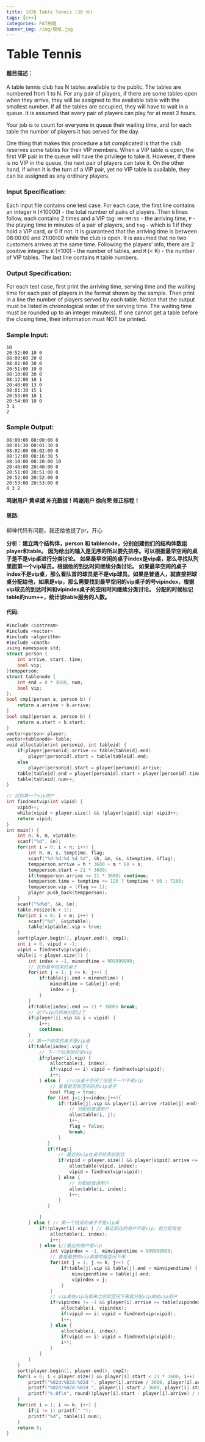 ```yaml
---
title: 1026 Table Tennis (30 分)
tags: [c++]
categories: PAT刷题
banner_img: /img/壁纸.jpg
---
```


### <font size=6px>Table Tennis</font>

#### 题目描述：

A table tennis club has N tables available to the public. The tables are numbered from 1 to N. For any pair of players, if there are some tables open when they arrive, they will be assigned to the available table with the smallest number. If all the tables are occupied, they will have to wait in a queue. It is assumed that every pair of players can play for at most 2 hours.

Your job is to count for everyone in queue their waiting time, and for each table the number of players it has served for the day.

One thing that makes this procedure a bit complicated is that the club reserves some tables for their VIP members. When a VIP table is open, the first VIP pair in the queue will have the privilege to take it. However, if there is no VIP in the queue, the next pair of players can take it. On the other hand, if when it is the turn of a VIP pair, yet no VIP table is available, they can be assigned as any ordinary players.

### Input Specification:

Each input file contains one test case. For each case, the first line contains an integer `N` (≤10000) - the total number of pairs of players. Then `N` lines follow, each contains 2 times and a VIP tag: `HH:MM:SS` - the arriving time, `P` - the playing time in minutes of a pair of players, and `tag` - which is 1 if they hold a VIP card, or 0 if not. It is guaranteed that the arriving time is between 08:00:00 and 21:00:00 while the club is open. It is assumed that no two customers arrives at the same time. Following the players' info, there are 2 positive integers: `K` (≤100) - the number of tables, and `M` (< K) - the number of VIP tables. The last line contains `M` table numbers.

### Output Specification:

For each test case, first print the arriving time, serving time and the waiting time for each pair of players in the format shown by the sample. Then print in a line the number of players served by each table. Notice that the output must be listed in chronological order of the serving time. The waiting time must be rounded up to an integer minute(s). If one cannot get a table before the closing time, their information must NOT be printed.

### Sample Input:

```in
10
20:52:00 10 0
08:00:00 20 0
08:02:00 30 0
20:51:00 10 0
08:10:00 30 0
08:12:00 10 1
20:40:00 13 0
08:01:30 15 1
20:53:00 10 1
20:54:00 10 0
3 1
2
```

### Sample Output:

```out
08:00:00 08:00:00 0
08:01:30 08:01:30 0
08:02:00 08:02:00 0
08:12:00 08:16:30 5
08:10:00 08:20:00 10
20:40:00 20:40:00 0
20:51:00 20:51:00 0
20:52:00 20:52:00 0
20:53:00 20:53:00 0
4 3 2
```

**鸣谢用户 黄卓斌 补充数据！鸣谢用户 徐向荣 修正标程！**

#### 思路:

柳神代码有问题，我还给他提了pr，开心

**分析：建立两个结构体，person 和 tablenode，分别创建他们的结构体数组player和table。**
**因为给出的输入是无序的所以要先排序。可以根据最早空闲的桌子是不是vip桌进行分类讨论。**
**如果最早空闲的桌子index是vip桌，那么寻找队列里面第一个vip球员。根据他的到达时间继续分类讨论。**
**如果最早空闲的桌子index不是vip桌，那么看队首的球员是不是vip球员。如果是普通人，就直接把球桌分配给他，如果是vip，那么需要找到最早空闲的vip桌子的号vipindex，根据vip球员的到达时间和vipindex桌子的空闲时间继续分类讨论。**
**分配的时候标记table的num++，统计该table服务的人数。**

#### 代码:

```go
#include <iostream>
#include <vector>
#include <algorithm>
#include <cmath>
using namespace std;
struct person {
    int arrive, start, time;
    bool vip;
}tempperson;
struct tablenode {
    int end = 8 * 3600, num;
    bool vip;
};
bool cmp1(person a, person b) {
    return a.arrive < b.arrive;
}
bool cmp2(person a, person b) {
    return a.start < b.start;
}
vector<person> player;
vector<tablenode> table;
void alloctable(int personid, int tableid) {
    if(player[personid].arrive <= table[tableid].end)
        player[personid].start = table[tableid].end;
    else
        player[personid].start = player[personid].arrive;
    table[tableid].end = player[personid].start + player[personid].time;
    table[tableid].num++;
}

// 找到第一个vip用户
int findnextvip(int vipid) {
    vipid++;
    while(vipid < player.size() && !player[vipid].vip) vipid++;
    return vipid;
}
int main() {
    int n, k, m, viptable;
    scanf("%d", &n);
    for(int i = 0; i < n; i++) {
        int h, m, s, temptime, flag;
        scanf("%d:%d:%d %d %d", &h, &m, &s, &temptime, &flag);
        tempperson.arrive = h * 3600 + m * 60 + s;
        tempperson.start = 21 * 3600;
        if(tempperson.arrive >= 21 * 3600) continue;
        tempperson.time = temptime <= 120 ? temptime * 60 : 7200;
        tempperson.vip = (flag == 1);
        player.push_back(tempperson);
    }
    scanf("%d%d", &k, &m);
    table.resize(k + 1);
    for(int i = 0; i < m; i++) {
        scanf("%d", &viptable);
        table[viptable].vip = true;
    }
    sort(player.begin(), player.end(), cmp1);
    int i = 0, vipid = -1;
    vipid = findnextvip(vipid);
    while(i < player.size()) {
        int index = -1, minendtime = 999999999;
        // 找到最早结束的桌子
        for(int j = 1; j <= k; j++) {
            if(table[j].end < minendtime) {
                minendtime = table[j].end;
                index = j;
            }
        }
        if(table[index].end >= 21 * 3600) break;
        // 这个vip已经被分配过了
        if(player[i].vip && i < vipid) {
            i++;
            continue;
        }
        // 第一个结束的桌子是vip桌
        if(table[index].vip) {
            // 下一个玩家刚好是vip
            if(player[i].vip) {
                alloctable(i, index);
                if(vipid == i) vipid = findnextvip(vipid);
                i++;
            } else {  //vip桌子空闲了但是下一个不是vip
                // 看看是否有空闲的非vip桌子
                bool flag = true;
               for (int j=1;j<=index;j++){
                   if(!table[j].vip && player[i].arrive >table[j].end){
                       // 分配给普通用户
                       alloctable(i, j);
                       i++;
                       flag = false;
                       break;
                   }
               }
               if(flag){
                   // 最近的vip在桌子结束前到达
                   if(vipid < player.size() && player[vipid].arrive <= table[index].end) {
                       alloctable(vipid, index);
                       vipid = findnextvip(vipid);
                   } else {
                       // 分配给普通用户
                       alloctable(i, index);
                       i++;
                   }
               }

            }
        } else { // 第一个结束的桌子不是vip桌
            if(!player[i].vip) { // 最近到达的用户不是vip，就分配给他
                alloctable(i, index);
                i++;
            } else {//最近的用户是vip
                int vipindex = -1, minvipendtime = 999999999;
                // 看是最快的vip桌哪时候空闲下来
                for(int j = 1; j <= k; j++) {
                    if(table[j].vip && table[j].end < minvipendtime) {
                        minvipendtime = table[j].end;
                        vipindex = j;
                    }
                }
                // vip桌在vip玩家来之前就空闲下来就分配vip桌给vip用户
                if(vipindex != -1 && player[i].arrive >= table[vipindex].end) {
                    alloctable(i, vipindex);
                    if(vipid == i) vipid = findnextvip(vipid);
                    i++;
                } else {
                    alloctable(i, index);
                    if(vipid == i) vipid = findnextvip(vipid);
                    i++;
                }
            }
        }
    }
    sort(player.begin(), player.end(), cmp2);
    for(i = 0; i < player.size() && player[i].start < 21 * 3600; i++) {
        printf("%02d:%02d:%02d ", player[i].arrive / 3600, player[i].arrive % 3600 / 60, player[i].arrive % 60);
        printf("%02d:%02d:%02d ", player[i].start / 3600, player[i].start % 3600 / 60, player[i].start % 60);
        printf("%.0f\n", round((player[i].start - player[i].arrive) / 60.0));
    }
    for(int i = 1; i <= k; i++) {
        if(i != 1) printf(" ");
        printf("%d", table[i].num);
    }
    return 0;
}
```

